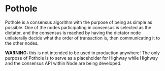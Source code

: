 # Pothole

Pothole is a consensus algorithm with the purpose of being as simple as possible. One of the nodes participating in consensus is selected as the dictator, and the consensus is reached by having the dictator node unilaterally decide what the order of transaction is, then communicating it to the other nodes.

**WARNING:** this is not intended to be used in production anywhere! The only purpose of Pothole is to serve as a placeholder for Highway while Highway and the consensus API within Node are being developed.
